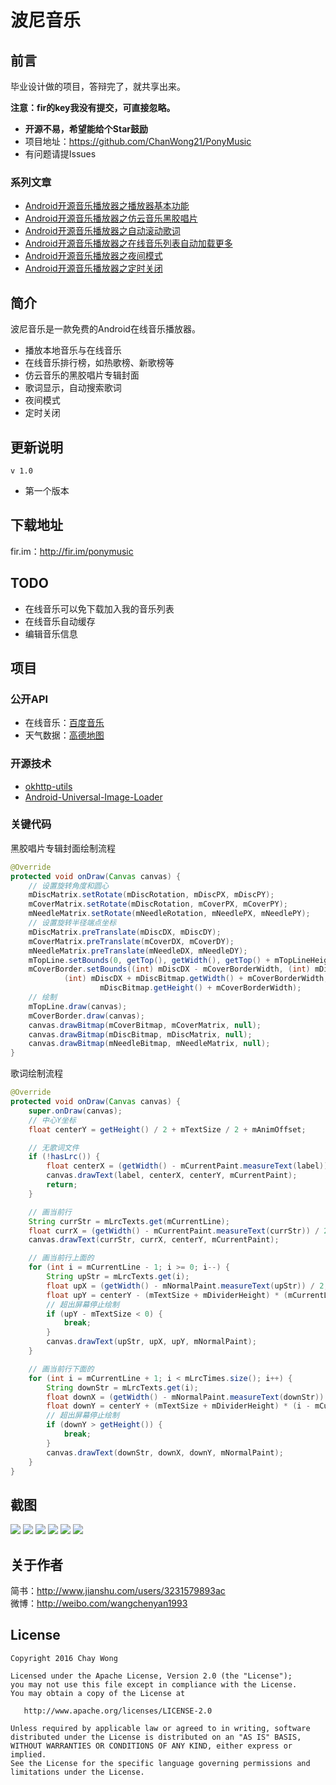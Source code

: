 # 波尼音乐

## 前言
毕业设计做的项目，答辩完了，就共享出来。<br>

**注意：fir的key我没有提交，可直接忽略。**

* **开源不易，希望能给个Star鼓励**
* 项目地址：https://github.com/ChanWong21/PonyMusic
* 有问题请提Issues

### 系列文章
* [Android开源音乐播放器之播放器基本功能](http://www.jianshu.com/users/3231579893ac)
* [Android开源音乐播放器之仿云音乐黑胶唱片](http://www.jianshu.com/users/3231579893ac)
* [Android开源音乐播放器之自动滚动歌词](http://www.jianshu.com/users/3231579893ac)
* [Android开源音乐播放器之在线音乐列表自动加载更多](http://www.jianshu.com/users/3231579893ac)
* [Android开源音乐播放器之夜间模式](http://www.jianshu.com/users/3231579893ac)
* [Android开源音乐播放器之定时关闭](http://www.jianshu.com/users/3231579893ac)

## 简介
波尼音乐是一款免费的Android在线音乐播放器。
- 播放本地音乐与在线音乐
- 在线音乐排行榜，如热歌榜、新歌榜等
- 仿云音乐的黑胶唱片专辑封面
- 歌词显示，自动搜索歌词
- 夜间模式
- 定时关闭

## 更新说明
`v 1.0`
* 第一个版本

## 下载地址
fir.im：http://fir.im/ponymusic

## TODO
* 在线音乐可以免下载加入我的音乐列表
* 在线音乐自动缓存
* 编辑音乐信息

## 项目
### 公开API
* 在线音乐：[百度音乐](http://mrasong.com/a/baidu-mp3-api-full)
* 天气数据：[高德地图](http://lbs.amap.com/)

### 开源技术
* [okhttp-utils](https://github.com/hongyangAndroid/okhttp-utils)
* [Android-Universal-Image-Loader](https://github.com/nostra13/Android-Universal-Image-Loader)

### 关键代码
黑胶唱片专辑封面绘制流程
```java
@Override
protected void onDraw(Canvas canvas) {
    // 设置旋转角度和圆心
    mDiscMatrix.setRotate(mDiscRotation, mDiscPX, mDiscPY);
    mCoverMatrix.setRotate(mDiscRotation, mCoverPX, mCoverPY);
    mNeedleMatrix.setRotate(mNeedleRotation, mNeedlePX, mNeedlePY);
    // 设置旋转半径端点坐标
    mDiscMatrix.preTranslate(mDiscDX, mDiscDY);
    mCoverMatrix.preTranslate(mCoverDX, mCoverDY);
    mNeedleMatrix.preTranslate(mNeedleDX, mNeedleDY);
    mTopLine.setBounds(0, getTop(), getWidth(), getTop() + mTopLineHeight);
    mCoverBorder.setBounds((int) mDiscDX - mCoverBorderWidth, (int) mDiscDY - mCoverBorderWidth,
            (int) mDiscDX + mDiscBitmap.getWidth() + mCoverBorderWidth, (int) mDiscDY +
                    mDiscBitmap.getHeight() + mCoverBorderWidth);
    // 绘制
    mTopLine.draw(canvas);
    mCoverBorder.draw(canvas);
    canvas.drawBitmap(mCoverBitmap, mCoverMatrix, null);
    canvas.drawBitmap(mDiscBitmap, mDiscMatrix, null);
    canvas.drawBitmap(mNeedleBitmap, mNeedleMatrix, null);
}
```
歌词绘制流程
```java
@Override
protected void onDraw(Canvas canvas) {
    super.onDraw(canvas);
    // 中心Y坐标
    float centerY = getHeight() / 2 + mTextSize / 2 + mAnimOffset;

    // 无歌词文件
    if (!hasLrc()) {
        float centerX = (getWidth() - mCurrentPaint.measureText(label)) / 2;
        canvas.drawText(label, centerX, centerY, mCurrentPaint);
        return;
    }

    // 画当前行
    String currStr = mLrcTexts.get(mCurrentLine);
    float currX = (getWidth() - mCurrentPaint.measureText(currStr)) / 2;
    canvas.drawText(currStr, currX, centerY, mCurrentPaint);

    // 画当前行上面的
    for (int i = mCurrentLine - 1; i >= 0; i--) {
        String upStr = mLrcTexts.get(i);
        float upX = (getWidth() - mNormalPaint.measureText(upStr)) / 2;
        float upY = centerY - (mTextSize + mDividerHeight) * (mCurrentLine - i);
        // 超出屏幕停止绘制
        if (upY - mTextSize < 0) {
            break;
        }
        canvas.drawText(upStr, upX, upY, mNormalPaint);
    }

    // 画当前行下面的
    for (int i = mCurrentLine + 1; i < mLrcTimes.size(); i++) {
        String downStr = mLrcTexts.get(i);
        float downX = (getWidth() - mNormalPaint.measureText(downStr)) / 2;
        float downY = centerY + (mTextSize + mDividerHeight) * (i - mCurrentLine);
        // 超出屏幕停止绘制
        if (downY > getHeight()) {
            break;
        }
        canvas.drawText(downStr, downX, downY, mNormalPaint);
    }
}
```

## 截图
![](https://raw.githubusercontent.com/ChanWong21/PonyMusic/master/art/screenshot_01.jpg)
![](https://raw.githubusercontent.com/ChanWong21/PonyMusic/master/art/screenshot_02.jpg)
![](https://raw.githubusercontent.com/ChanWong21/PonyMusic/master/art/screenshot_03.jpg)
![](https://raw.githubusercontent.com/ChanWong21/PonyMusic/master/art/screenshot_04.jpg)
![](https://raw.githubusercontent.com/ChanWong21/PonyMusic/master/art/screenshot_05.jpg)
![](https://raw.githubusercontent.com/ChanWong21/PonyMusic/master/art/screenshot_06.jpg)

## 关于作者
简书：http://www.jianshu.com/users/3231579893ac<br>
微博：http://weibo.com/wangchenyan1993

## License

    Copyright 2016 Chay Wong

    Licensed under the Apache License, Version 2.0 (the "License");
    you may not use this file except in compliance with the License.
    You may obtain a copy of the License at

       http://www.apache.org/licenses/LICENSE-2.0

    Unless required by applicable law or agreed to in writing, software
    distributed under the License is distributed on an "AS IS" BASIS,
    WITHOUT WARRANTIES OR CONDITIONS OF ANY KIND, either express or implied.
    See the License for the specific language governing permissions and
    limitations under the License.
